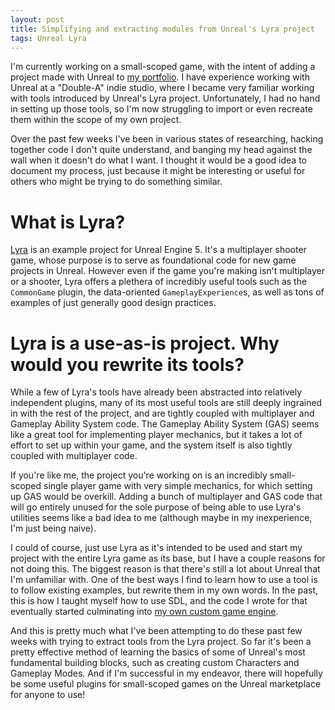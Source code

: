 ```yaml
---
layout: post
title: Simplifying and extracting modules from Unreal's Lyra project
tags: Unreal Lyra
---
```


I'm currently working on a small-scoped game, with the intent of adding 
a project made with Unreal to [my portfolio](https://josiest.github.io). I have
experience working with Unreal at a "Double-A" indie studio, where I became
very familiar working with tools introduced by Unreal's Lyra project.
Unfortunately, I had no hand in setting up those tools, so I'm now struggling
to import or even recreate them within the scope of my own project.

Over the past few weeks I've been in various states of researching, hacking
together code I don't quite understand, and banging my head against the wall
when it doesn't do what I want. I thought it would be a good idea to document
my process, just because it might be interesting or useful for others who might
be trying to do something similar.

# What is Lyra?

[Lyra](https://www.unrealengine.com/marketplace/en-US/product/lyra) is an
example project for Unreal Engine 5. It's a multiplayer shooter game, whose
purpose is to serve as foundational code for new game projects in Unreal.
However even if the game you're making isn't multiplayer or a shooter, Lyra
offers a plethera of incredibly useful tools such as the `CommonGame` plugin,
the data-oriented `GameplayExperience`s, as well as tons of examples of just
generally good design practices.

# Lyra is a use-as-is project. Why would you rewrite its tools?

While a few of Lyra's tools have already been abstracted into relatively
independent plugins, many of its most useful tools are still deeply ingrained
in with the rest of the project, and are tightly coupled with multiplayer and
Gameplay Ability System code. The Gameplay Ability System (GAS) seems like a
great tool for implementing player mechanics, but it takes a lot of effort to
set up within your game, and the system itself is also tightly coupled with
multiplayer code.

If you're like me, the project you're working on is an incredibly small-scoped
single player game with very simple mechanics, for which setting up GAS would
be overkill. Adding a bunch of multiplayer and GAS code that will go entirely
unused for the sole purpose of being able to use Lyra's utilities seems like a
bad idea to me (although maybe in my inexperience, I'm just being naive).

I could of course, just use Lyra as it's intended to be used and start my
project with the entire Lyra game as its base, but I have a couple reasons for
not doing this. The biggest reason is that there's still a lot about Unreal
that I'm unfamiliar with. One of the best ways I find to learn how to use a
tool is to follow existing examples, but rewrite them in my own words. In the
past, this is how I taught myself how to use SDL, and the code I wrote for that
eventually started culminating into [my own custom game
engine](https://github.com/josiest/ion).

And this is pretty much what I've been attempting to do these past few weeks
with trying to extract tools from the Lyra project. So far it's been a pretty
effective method of learning the basics of some of Unreal's most fundamental
building blocks, such as creating custom Characters and Gameplay Modes. And if
I'm successful in my endeavor, there will hopefully be some useful plugins for
small-scoped games on the Unreal marketplace for anyone to use!
